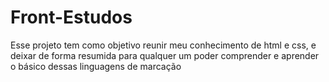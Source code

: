 # Front-Estudos

Esse projeto tem como objetivo reunir meu conhecimento de html e css, e deixar de forma resumida para qualquer um poder comprender e aprender o básico dessas linguagens de marcação
